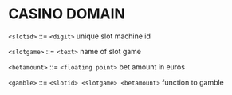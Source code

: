 # CASINO DOMAIN

`<slotid>` ::= `<digit>` unique slot machine id

`<slotgame>` ::= `<text>` name of slot game

`<betamount>` ::= `<floating point>` bet amount in euros

`<gamble>` ::= `<slotid> <slotgame> <betamount>` function to gamble
